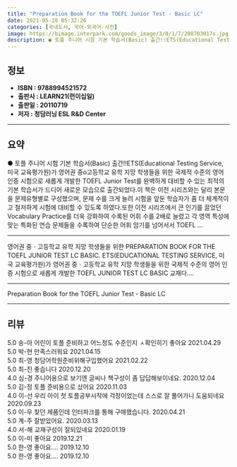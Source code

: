 ```yaml
---
title: "Preparation Book for the TOEFL Junior Test - Basic LC"
date: 2021-05-28 05:32:26
categories: [국내도서, 국어-외국어-사전]
image: https://bimage.interpark.com/goods_image/3/0/1/7/208703017s.jpg
description: ● 토플 주니어 시험 기본 학습서(Basic) 출간!!ETS(Educational Testing Service, 미국 교육평가원)가 영어권 중o고등학교 유학 지망 학생들을 위한 국제적 수준의 영어 인증 시험으로 새롭게 개발한 TOEFL Junior Test를 완벽하게 대비할 수 있는
---
```


## **정보**

- **ISBN : 9788994521572**
- **출판사 : LEARN21(런이십일)**
- **출판일 : 20110719**
- **저자 : 청담러닝 ESL R&D Center**

------



## **요약**

●  토플 주니어 시험 기본 학습서(Basic) 출간!!ETS(Educational Testing Service, 미국 교육평가원)가 영어권 중o고등학교 유학 지망 학생들을 위한 국제적 수준의 영어 인증 시험으로 새롭게 개발한 TOEFL Junior Test를 완벽하게 대비할 수 있는 최적의 기본 학습서가 드디어 새로운 모습으로 출간되었다.이 책은 이전 시리즈와는 달리 본문을 문제유형별로 구성했으며, 문제 수를 크게 늘려 시험을 앞둔 학습자가 좀 더 체계적이고 철저하게 시험에 대비할 수 있도록 하였다.또한 이전 시리즈에서 큰 인기를 끌었던 Vocabulary Practice를 더욱 강화하여 수록된 어휘 수를 2배로 늘렸고 각 영역 특성에 맞는 특화된 연습 문제들을 수록하여 단순한 어휘 암기를 넘어서서 TOEFL ...

------

영어권 중ㆍ고등학교 유학 지망 학생들을 위한 PREPARATION BOOK FOR THE TOEFL JUNIOR TEST LC BASIC. ETS(EDUCATIONAL TESTING SERVICE, 미국 교육평가원)가 영어권 중ㆍ고등학교 유학 지망 학생들을 위한 국제적 수준의 영어 인증 시험으로 새롭게 개발한 TOEFL JUNIOR TEST LC BASIC 교재다.... 

------


Preparation Book for the TOEFL Junior Test - Basic LC 

------


## **리뷰** 

5.0 송-아 어린이 토플 준비하고 어느정도 수준인지 ㅅ확인히기 좋아요 2021.04.29 <br/>5.0 박-현 만족스러워요 2021.04.15 <br/>5.0 최-영 청담어학원준비위해구입했어요 2021.02.22 <br/>5.0 최-진 좋습니다 2020.12.20 <br/>4.0 심-경 주니어용으로 보기엔 글씨나 책구성이 좀 답답해보이네요. 2020.12.04 <br/>5.0 김-정 토플 준비용으로 샀어요 2020.11.03 <br/>4.0 이-선 우리 아이 첫 토플공부시작에 걱정이었는데 스스로 잘 풀어가니 도움되네요 2020.09.23 <br/>5.0 이-우 찾던 제품인데 인터파크를 통해 구매했습니다. 2020.04.21 <br/>5.0 계-주 잘받았어요. 2020.03.13 <br/>4.0 서-해 교재구성이 잘되있네요 2020.01.19 <br/>5.0 이-미 좋아요 2019.12.21 <br/>5.0 한-영 좋아요.... 2019.12.10 <br/>5.0 한-영 좋아요.... 2019.12.10 <br/>